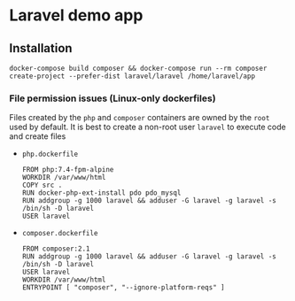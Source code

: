 # Laravel demo app

## Installation

```
docker-compose build composer && docker-compose run --rm composer create-project --prefer-dist laravel/laravel /home/laravel/app
```

### File permission issues (Linux-only dockerfiles)

Files created by the `php` and `composer` containers are owned by the `root` used by default. It is best to create a non-root user `laravel` to execute code and create files

- `php.dockerfile`
  ```
  FROM php:7.4-fpm-alpine
  WORKDIR /var/www/html
  COPY src .
  RUN docker-php-ext-install pdo pdo_mysql
  RUN addgroup -g 1000 laravel && adduser -G laravel -g laravel -s /bin/sh -D laravel
  USER laravel
  ```

- `composer.dockerfile`
  ```
  FROM composer:2.1
  RUN addgroup -g 1000 laravel && adduser -G laravel -g laravel -s /bin/sh -D laravel
  USER laravel
  WORKDIR /var/www/html
  ENTRYPOINT [ "composer", "--ignore-platform-reqs" ]
  ```
